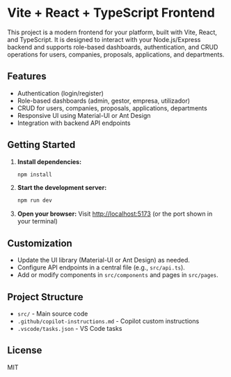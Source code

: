 # Vite + React + TypeScript Frontend

This project is a modern frontend for your platform, built with Vite, React, and TypeScript. It is designed to interact with your Node.js/Express backend and supports role-based dashboards, authentication, and CRUD operations for users, companies, proposals, applications, and departments.

## Features
- Authentication (login/register)
- Role-based dashboards (admin, gestor, empresa, utilizador)
- CRUD for users, companies, proposals, applications, departments
- Responsive UI using Material-UI or Ant Design
- Integration with backend API endpoints

## Getting Started

1. **Install dependencies:**
   ```sh
   npm install
   ```
2. **Start the development server:**
   ```sh
   npm run dev
   ```
3. **Open your browser:**
   Visit [http://localhost:5173](http://localhost:5173) (or the port shown in your terminal)

## Customization
- Update the UI library (Material-UI or Ant Design) as needed.
- Configure API endpoints in a central file (e.g., `src/api.ts`).
- Add or modify components in `src/components` and pages in `src/pages`.

## Project Structure
- `src/` - Main source code
- `.github/copilot-instructions.md` - Copilot custom instructions
- `.vscode/tasks.json` - VS Code tasks

## License
MIT
